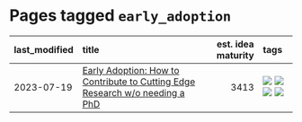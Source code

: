 # Pages tagged `early_adoption`

|last_modified|title|est. idea maturity|tags
|:---|:---|---:|:---|
|2023-07-19|[Early Adoption: How to Contribute to Cutting Edge Research w/o needing a PhD](../early_adoption_and_fomo.md)|3413|[![](https://img.shields.io/badge/tag-career_advice-cdef47)](../tags/career_advice.md) [![](https://img.shields.io/badge/tag-early_adoption-99b5f2)](../tags/early_adoption.md) [![](https://img.shields.io/badge/tag-mentoring-d46ff4)](../tags/mentoring.md) [![](https://img.shields.io/badge/tag-reddit-faa2fc)](../tags/reddit.md)|
